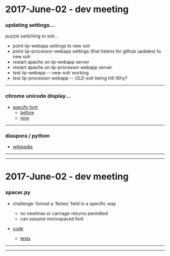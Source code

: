 2017-June-02 - dev meeting
=========================

### updating settings...

puzzle switching to solr...

- point iip-webapp settings to new solr
- point iip-processor-webapp settings (that listens for github updates) to new solr
- restart apache on iip-webapp server
- restart apache on iip-processor-webapp server
- test iip-webapp -- new-solr working
- test iip-processor-webapp -- _OLD_-solr being hit! Why?

---


### chrome unicode display...

- [specify font](https://github.com/Brown-University-Library/easyscan/commit/1881a6d247311447c8c9ddaf3875079ba9c85fdf)
    - [before](http://library.brown.edu/bjd/screenshot_before_font_specified.png)
    - [now](https://library.brown.edu/easyscan/request/?callnumber=QE500%20.A31&barcode=31236070177087&bibnum=b1772249&volume_year=1956(1-6))

---


### diaspora / python

- [wikipedia](https://en.wikipedia.org/wiki/Diaspora_(social_network))

---

---



2017-June-02 - dev meeting
=========================

### spacer.py

- challenge: format a 'Notes' field in a specific way
    - no newlines or carriage-returns permitted
    - can assume monospaced font

- [code](https://github.com/Brown-University-Library/easyscan/blob/7aa3e01b616ff8943c18e518307bd8195d6013c4/easyscan_app/lib/spacer.py#L19-L28)
    - [tests](https://github.com/Brown-University-Library/easyscan/blob/master/easyscan_app/tests.py#L129)

---

---

